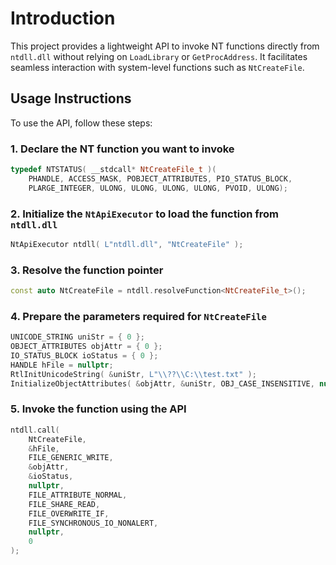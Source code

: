 # Introduction
This project provides a lightweight API to invoke NT functions directly from ```ntdll.dll``` without relying on ```LoadLibrary``` or ```GetProcAddress```. It facilitates seamless interaction with system-level functions such as ```NtCreateFile```.

## Usage Instructions
To use the API, follow these steps:
### 1. Declare the NT function you want to invoke
```cpp
typedef NTSTATUS( __stdcall* NtCreateFile_t )(
    PHANDLE, ACCESS_MASK, POBJECT_ATTRIBUTES, PIO_STATUS_BLOCK,
    PLARGE_INTEGER, ULONG, ULONG, ULONG, ULONG, PVOID, ULONG);
```
### 2. Initialize the ```NtApiExecutor``` to load the function from ```ntdll.dll```
```cpp
NtApiExecutor ntdll( L"ntdll.dll", "NtCreateFile" );
```
### 3. Resolve the function pointer
```cpp
const auto NtCreateFile = ntdll.resolveFunction<NtCreateFile_t>();
```
### 4. Prepare the parameters required for ```NtCreateFile```
```cpp
UNICODE_STRING uniStr = { 0 };
OBJECT_ATTRIBUTES objAttr = { 0 };
IO_STATUS_BLOCK ioStatus = { 0 };
HANDLE hFile = nullptr;
RtlInitUnicodeString( &uniStr, L"\\??\\C:\\test.txt" );
InitializeObjectAttributes( &objAttr, &uniStr, OBJ_CASE_INSENSITIVE, nullptr, nullptr );
```
### 5. Invoke the function using the API
```cpp
ntdll.call(
    NtCreateFile,
    &hFile,
    FILE_GENERIC_WRITE,
    &objAttr,
    &ioStatus,
    nullptr,
    FILE_ATTRIBUTE_NORMAL,
    FILE_SHARE_READ,
    FILE_OVERWRITE_IF,
    FILE_SYNCHRONOUS_IO_NONALERT,
    nullptr,
    0
);
```
